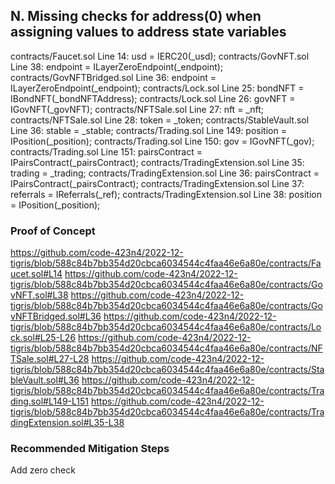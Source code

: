 ## N. Missing checks for address(0) when assigning values to address state variables
contracts/Faucet.sol Line 14: usd = IERC20(_usd);
contracts/GovNFT.sol Line 38: endpoint = ILayerZeroEndpoint(_endpoint);
contracts/GovNFTBridged.sol Line 36: endpoint = ILayerZeroEndpoint(_endpoint);
contracts/Lock.sol Line 25: bondNFT = IBondNFT(_bondNFTAddress);
contracts/Lock.sol Line 26: govNFT = IGovNFT(_govNFT);
contracts/NFTSale.sol Line 27: nft = _nft;
contracts/NFTSale.sol Line 28: token = _token;
contracts/StableVault.sol Line 36: stable = _stable;
contracts/Trading.sol Line 149: position = IPosition(_position);
contracts/Trading.sol Line 150: gov = IGovNFT(_gov);
contracts/Trading.sol Line 151: pairsContract = IPairsContract(_pairsContract);
contracts/TradingExtension.sol Line 35: trading = _trading;
contracts/TradingExtension.sol Line 36: pairsContract = IPairsContract(_pairsContract);
contracts/TradingExtension.sol Line 37: referrals = IReferrals(_ref);
contracts/TradingExtension.sol Line 38: position = IPosition(_position);
### Proof of Concept
https://github.com/code-423n4/2022-12-tigris/blob/588c84b7bb354d20cbca6034544c4faa46e6a80e/contracts/Faucet.sol#L14
https://github.com/code-423n4/2022-12-tigris/blob/588c84b7bb354d20cbca6034544c4faa46e6a80e/contracts/GovNFT.sol#L38
https://github.com/code-423n4/2022-12-tigris/blob/588c84b7bb354d20cbca6034544c4faa46e6a80e/contracts/GovNFTBridged.sol#L36
https://github.com/code-423n4/2022-12-tigris/blob/588c84b7bb354d20cbca6034544c4faa46e6a80e/contracts/Lock.sol#L25-L26
https://github.com/code-423n4/2022-12-tigris/blob/588c84b7bb354d20cbca6034544c4faa46e6a80e/contracts/NFTSale.sol#L27-L28
https://github.com/code-423n4/2022-12-tigris/blob/588c84b7bb354d20cbca6034544c4faa46e6a80e/contracts/StableVault.sol#L36
https://github.com/code-423n4/2022-12-tigris/blob/588c84b7bb354d20cbca6034544c4faa46e6a80e/contracts/Trading.sol#L149-L151
https://github.com/code-423n4/2022-12-tigris/blob/588c84b7bb354d20cbca6034544c4faa46e6a80e/contracts/TradingExtension.sol#L35-L38
### Recommended Mitigation Steps
Add zero check
